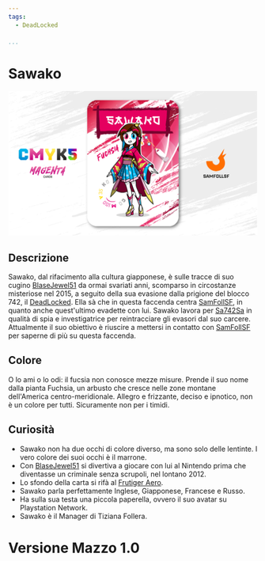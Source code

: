 ```yaml
---
tags:
  - DeadLocked

...
```


# Sawako

![sawako](../eg/M/sawako.jpg)

## Descrizione

Sawako, dal rifacimento alla cultura giapponese, è sulle tracce di suo cugino [BlaseJewel51](../Remix/over.md) da ormai svariati anni, scomparso in circostanze misteriose nel 2015, a seguito della sua evasione dalla prigione del blocco 742, il [DeadLocked](../Remix/sa742sa.md). Ella sà che in questa faccenda centra [SamFollSF](../Remix/samfollsf.md), in quanto anche quest'ultimo evadette con lui. Sawako lavora per [Sa742Sa](../Remix/sa742sa.md) in qualità di spia e investigatrice per reintracciare gli evasori dal suo carcere. Attualmente il suo obiettivo è riuscire a mettersi in contatto con [SamFollSF](../Remix/samfollsf.md) per saperne di più su questa faccenda.

## Colore

O lo ami o lo odi: il fucsia non conosce mezze misure. Prende il suo nome dalla pianta Fuchsia, un arbusto che cresce nelle zone montane dell'America centro-meridionale. Allegro e frizzante, deciso e ipnotico, non è un colore per tutti. Sicuramente non per i timidi.

## Curiosità

- Sawako non ha due occhi di colore diverso, ma sono solo delle lentinte. I vero colore dei suoi occhi è il marrone.
- Con [BlaseJewel51](../Remix/over.md) si divertiva a giocare con lui al Nintendo prima che diventasse un criminale senza scrupoli, nel lontano 2012.
- Lo sfondo della carta si rifà al [Frutiger Aero](../Remix/frutiger.md).
- Sawako parla perfettamente Inglese, Giapponese, Francese e Russo.
- Ha sulla sua testa una piccola paperella, ovvero il suo avatar su Playstation Network.
- Sawako è il Manager di Tiziana Follera.

# Versione Mazzo 1.0